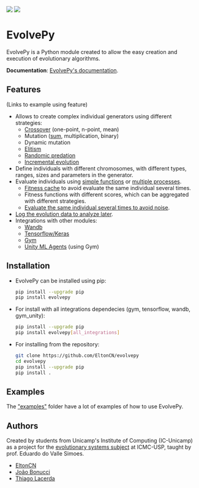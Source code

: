 [![](https://img.shields.io/pypi/v/evolvepy?style=for-the-badge)](https://pypi.org/project/evolvepy) [![](https://img.shields.io/github/license/EltonCN/evolvepy?style=for-the-badge)](https://github.com/EltonCN/evolvepy/blob/main/LICENSE)

# EvolvePy

EvolvePy is a Python module created to allow the easy creation and execution of evolutionary algorithms.

**Documentation**: [EvolvePy's documentation](https://eltoncn.github.io/evolvepy/_build/html/index.html).

## Features

(Links to example using feature)

- Allows to create complex individual generators using different strategies:
  - [Crossover](/examples/1%20-%20Simple%20EA.ipynb) (one-point, n-point, mean)
  - Mutation ([sum](/examples/1%20-%20Simple%20EA.ipynb), multiplication, binary)
  - Dynamic mutation
  - [Elitism](/examples/2%20-%20Elitism.ipynb)
  - [Randomic predation](/examples/6%20-%20Random%20Predation.ipynb)
  - [Incremental evolution](/examples/5%20-%20Incremental%20Evolution.ipynb)
- Define individuals with different chromosomes, with different types, ranges, sizes and parameters in the generator.
- Evaluate individuals using [simple functions](/examples/1%20-%20Simple%20EA.ipynb)  or [multiple processes](/examples/Car%20PID%20Control.ipynb).
  - [Fitness cache](/examples/Car%20PID%20Control.ipynb) to avoid evaluate the same individual several times.
  - Fitness functions with different scores, which can be aggregated with different strategies.
  - [Evaluate the same individual several times to avoid noise](/examples/Car%20PID%20Control.ipynb).
- [Log the evolution data to analyze later](/examples/4%20-%20Logger.ipynb).
- Integrations with other modules:
  - [Wandb](/examples/4%20-%20Logger.ipynb)
  - [Tensorflow/Keras](/examples/TF-Keras%20Integration.ipynb)
  - [Gym](/examples/Reinforcement%20Learning.ipynb)
  - [Unity ML Agents](/examples/Unity%20ML%20Agents%20-%203DBall.ipynb) (using Gym)

## Installation

- EvolvePy can be installed using pip:

    ```bash
    pip install --upgrade pip
    pip install evolvepy
    ```

- For install with all integrations dependecies (gym, tensorflow, wandb, gym_unity):
    
    ```bash
    pip install --upgrade pip
    pip install evolvepy[all_integrations]
    ```


- For installing from the repository:

    ```bash
    git clone https://github.com/EltonCN/evolvepy
    cd evolvepy
    pip install --upgrade pip
    pip install .
    ```

## Examples

The ["examples"](/examples) folder have a lot of examples of how to use EvolvePy.

## Authors

Created by students from Unicamp's Institute of Computing (IC-Unicamp) as a project for the [evolutionary systems subject](https://gitlab.com/simoesusp/disciplinas/tree/master/SSC0713-Sistemas-Evolutivos-Aplicados-a-Robotica) at ICMC-USP, taught by prof. Eduardo do Valle Simoes.

- [EltonCN](https://github.com/EltonCN)
- [João Bonucci](https://github.com/Joao-Pedro-MB)
- [Thiago Lacerda](https://github.com/ThiagoDSL)